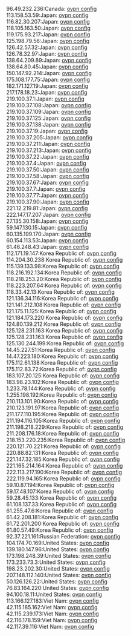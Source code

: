 96.49.232.236:Canada: [ovpn config](vpn/96_49_232_236.ovpn)  
113.158.53.59:Japan: [ovpn config](vpn/113_158_53_59.ovpn)  
116.82.30.207:Japan: [ovpn config](vpn/116_82_30_207.ovpn)  
118.105.163.50:Japan: [ovpn config](vpn/118_105_163_50.ovpn)  
119.175.93.217:Japan: [ovpn config](vpn/119_175_93_217.ovpn)  
125.198.79.56:Japan: [ovpn config](vpn/125_198_79_56.ovpn)  
126.42.57.32:Japan: [ovpn config](vpn/126_42_57_32.ovpn)  
126.78.32.97:Japan: [ovpn config](vpn/126_78_32_97.ovpn)  
138.64.209.89:Japan: [ovpn config](vpn/138_64_209_89.ovpn)  
138.64.80.45:Japan: [ovpn config](vpn/138_64_80_45.ovpn)  
150.147.92.214:Japan: [ovpn config](vpn/150_147_92_214.ovpn)  
175.108.177.75:Japan: [ovpn config](vpn/175_108_177_75.ovpn)  
182.171.127.19:Japan: [ovpn config](vpn/182_171_127_19.ovpn)  
217.178.18.23:Japan: [ovpn config](vpn/217_178_18_23.ovpn)  
219.100.37.1:Japan: [ovpn config](vpn/219_100_37_1.ovpn)  
219.100.37.108:Japan: [ovpn config](vpn/219_100_37_108.ovpn)  
219.100.37.109:Japan: [ovpn config](vpn/219_100_37_109.ovpn)  
219.100.37.125:Japan: [ovpn config](vpn/219_100_37_125.ovpn)  
219.100.37.138:Japan: [ovpn config](vpn/219_100_37_138.ovpn)  
219.100.37.19:Japan: [ovpn config](vpn/219_100_37_19.ovpn)  
219.100.37.205:Japan: [ovpn config](vpn/219_100_37_205.ovpn)  
219.100.37.211:Japan: [ovpn config](vpn/219_100_37_211.ovpn)  
219.100.37.213:Japan: [ovpn config](vpn/219_100_37_213.ovpn)  
219.100.37.22:Japan: [ovpn config](vpn/219_100_37_22.ovpn)  
219.100.37.4:Japan: [ovpn config](vpn/219_100_37_4.ovpn)  
219.100.37.50:Japan: [ovpn config](vpn/219_100_37_50.ovpn)  
219.100.37.58:Japan: [ovpn config](vpn/219_100_37_58.ovpn)  
219.100.37.67:Japan: [ovpn config](vpn/219_100_37_67.ovpn)  
219.100.37.7:Japan: [ovpn config](vpn/219_100_37_7.ovpn)  
219.100.37.77:Japan: [ovpn config](vpn/219_100_37_77.ovpn)  
219.100.37.90:Japan: [ovpn config](vpn/219_100_37_90.ovpn)  
221.12.219.81:Japan: [ovpn config](vpn/221_12_219_81.ovpn)  
222.147.17.207:Japan: [ovpn config](vpn/222_147_17_207.ovpn)  
27.135.30.158:Japan: [ovpn config](vpn/27_135_30_158.ovpn)  
59.147.130.15:Japan: [ovpn config](vpn/59_147_130_15.ovpn)  
60.135.199.170:Japan: [ovpn config](vpn/60_135_199_170.ovpn)  
60.154.113.53:Japan: [ovpn config](vpn/60_154_113_53.ovpn)  
61.46.248.43:Japan: [ovpn config](vpn/61_46_248_43.ovpn)  
112.171.19.147:Korea Republic of: [ovpn config](vpn/112_171_19_147.ovpn)  
114.204.30.238:Korea Republic of: [ovpn config](vpn/114_204_30_238.ovpn)  
115.139.133.98:Korea Republic of: [ovpn config](vpn/115_139_133_98.ovpn)  
118.216.192.134:Korea Republic of: [ovpn config](vpn/118_216_192_134.ovpn)  
118.218.253.20:Korea Republic of: [ovpn config](vpn/118_218_253_20.ovpn)  
118.223.207.64:Korea Republic of: [ovpn config](vpn/118_223_207_64.ovpn)  
118.33.42.13:Korea Republic of: [ovpn config](vpn/118_33_42_13.ovpn)  
121.136.34.116:Korea Republic of: [ovpn config](vpn/121_136_34_116.ovpn)  
121.141.212.108:Korea Republic of: [ovpn config](vpn/121_141_212_108.ovpn)  
121.175.11.125:Korea Republic of: [ovpn config](vpn/121_175_11_125.ovpn)  
121.184.173.220:Korea Republic of: [ovpn config](vpn/121_184_173_220.ovpn)  
124.80.139.212:Korea Republic of: [ovpn config](vpn/124_80_139_212.ovpn)  
125.128.231.163:Korea Republic of: [ovpn config](vpn/125_128_231_163.ovpn)  
125.128.231.163:Korea Republic of: [ovpn config](vpn/125_128_231_163.ovpn)  
125.130.244.199:Korea Republic of: [ovpn config](vpn/125_130_244_199.ovpn)  
14.45.227.51:Korea Republic of: [ovpn config](vpn/14_45_227_51.ovpn)  
14.47.223.180:Korea Republic of: [ovpn config](vpn/14_47_223_180.ovpn)  
175.112.61.138:Korea Republic of: [ovpn config](vpn/175_112_61_138.ovpn)  
175.112.83.72:Korea Republic of: [ovpn config](vpn/175_112_83_72.ovpn)  
183.107.20.125:Korea Republic of: [ovpn config](vpn/183_107_20_125.ovpn)  
183.98.23.102:Korea Republic of: [ovpn config](vpn/183_98_23_102.ovpn)  
1.233.78.144:Korea Republic of: [ovpn config](vpn/1_233_78_144.ovpn)  
1.255.198.192:Korea Republic of: [ovpn config](vpn/1_255_198_192.ovpn)  
210.113.101.90:Korea Republic of: [ovpn config](vpn/210_113_101_90.ovpn)  
210.123.191.97:Korea Republic of: [ovpn config](vpn/210_123_191_97.ovpn)  
211.177.110.195:Korea Republic of: [ovpn config](vpn/211_177_110_195.ovpn)  
211.194.116.105:Korea Republic of: [ovpn config](vpn/211_194_116_105.ovpn)  
211.198.218.229:Korea Republic of: [ovpn config](vpn/211_198_218_229.ovpn)  
211.208.176.18:Korea Republic of: [ovpn config](vpn/211_208_176_18.ovpn)  
218.153.220.235:Korea Republic of: [ovpn config](vpn/218_153_220_235.ovpn)  
220.121.70.221:Korea Republic of: [ovpn config](vpn/220_121_70_221.ovpn)  
220.88.82.131:Korea Republic of: [ovpn config](vpn/220_88_82_131.ovpn)  
221.147.32.185:Korea Republic of: [ovpn config](vpn/221_147_32_185.ovpn)  
221.165.214.164:Korea Republic of: [ovpn config](vpn/221_165_214_164.ovpn)  
222.113.217.190:Korea Republic of: [ovpn config](vpn/222_113_217_190.ovpn)  
222.119.94.165:Korea Republic of: [ovpn config](vpn/222_119_94_165.ovpn)  
59.10.87.194:Korea Republic of: [ovpn config](vpn/59_10_87_194.ovpn)  
59.17.48.107:Korea Republic of: [ovpn config](vpn/59_17_48_107.ovpn)  
59.28.45.133:Korea Republic of: [ovpn config](vpn/59_28_45_133.ovpn)  
61.108.137.33:Korea Republic of: [ovpn config](vpn/61_108_137_33.ovpn)  
61.255.47.6:Korea Republic of: [ovpn config](vpn/61_255_47_6.ovpn)  
61.42.208.181:Korea Republic of: [ovpn config](vpn/61_42_208_181.ovpn)  
61.72.201.200:Korea Republic of: [ovpn config](vpn/61_72_201_200.ovpn)  
61.80.57.49:Korea Republic of: [ovpn config](vpn/61_80_57_49.ovpn)  
92.37.221.161:Russian Federation: [ovpn config](vpn/92_37_221_161.ovpn)  
104.174.70.169:United States: [ovpn config](vpn/104_174_70_169.ovpn)  
139.180.147.96:United States: [ovpn config](vpn/139_180_147_96.ovpn)  
173.198.248.39:United States: [ovpn config](vpn/173_198_248_39.ovpn)  
173.233.73.3:United States: [ovpn config](vpn/173_233_73_3.ovpn)  
198.23.202.30:United States: [ovpn config](vpn/198_23_202_30.ovpn)  
207.148.112.140:United States: [ovpn config](vpn/207_148_112_140.ovpn)  
50.126.126.22:United States: [ovpn config](vpn/50_126_126_22.ovpn)  
76.83.164.220:United States: [ovpn config](vpn/76_83_164_220.ovpn)  
94.100.18.11:United States: [ovpn config](vpn/94_100_18_11.ovpn)  
113.166.127.183:Viet Nam: [ovpn config](vpn/113_166_127_183.ovpn)  
42.115.185.162:Viet Nam: [ovpn config](vpn/42_115_185_162.ovpn)  
42.115.239.173:Viet Nam: [ovpn config](vpn/42_115_239_173.ovpn)  
42.116.178.159:Viet Nam: [ovpn config](vpn/42_116_178_159.ovpn)  
42.117.39.116:Viet Nam: [ovpn config](vpn/42_117_39_116.ovpn)  
